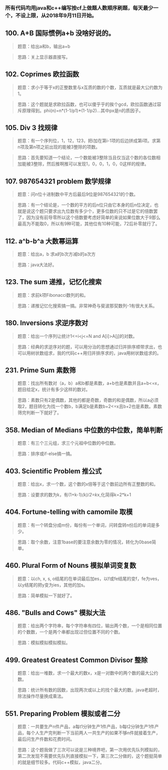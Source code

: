 ### 所有代码均用java和c++编写按cf上做题人数顺序刷题，每天最少一个，不设上限，从2018年9月11日开始。

## 100. A+B 国际惯例a+b 没啥好说的。
>题意：给出a和b，输出a+b

>思路：关上显示器直接写。

## 102. Coprimes 欧拉函数
>题意：求小于等于x的正整数里与x互质的数的个数，互质就是最大公约数为1。

>思路：这个题就是求欧拉函数，也可以傻乎乎的挨个gcd，欧拉函数通过容斥原理得到。phi(n)=n*(1-1/p1)*(1-1/p2)...其中px是n的质因子。

## 105. Div 3 找规律
>题意：有一个序列位，1，12，123，把i加在第i-1项的后边拼成第i项。求第n项及第n项之前出现的能被3整除的项数。

>思路：首先要知道一个结论，一个数能被3整除当且仅当这个数的各位数相加能被3整除，然后推啊推可以发现1，0，0，1，0，0这样的规律。

## 107. 987654321 problem 数学规律
>题意：问n位十进制数中平方后最后9位是987654321的个数。

>思路：有一个结论是，一个数的平方的后n位只由它本身的后n位决定，也就是说这个题只要求出九位数有多少个，更多位数的只不过是它的倍数罢了，因为没有前导零所以这个倍数要考虑好简单的来说如果位数大于9那么最高为不能取0，所以有9种可能，其他位有10种可能，72后补零就行了。

## 112. a^b-b^a 大数幂运算
>题意：给出a，b 求a的b次方减b的a次方

>思路：java大法好。

## 123. The sum 递推，记忆化搜索
>题意：求前k项Fibonacci数列的和。

>思路：递推记忆化搜索搞一搞。非常神奇与斐波那契数列-1有很大关系。

## 180. Inversions 求逆序数对
>题意：给出一个序列让统计1<=i<j<=N and A[i]>A[j]的对数。

>思路：经典的求逆序对的题，可以用分治的思想通过归并排序顺带求出，也可以用树状数组求，我的代码c++用归并排序求的，java用树状数组求的。

## 231. Prime Sum 素数筛
>题意：找出所有数对（a，b）a和b都是素数，a+b也是素数并且a+b<=x，题目给定x，统计有多少这样的数对。

>思路：素数只有2是偶数，其他的都是奇数，奇数的和是偶数，所以a必须取2，题目转化为找一个数b，b满足b是素数b+2<=x且b+2也是素数。素数筛完判断一下就好了。

## 358. Median of Medians 中位数的中位数，简单判断
>题意：有三个三元组，求三个元祖中位数的中位数。

>思路：排序或if-else搞一搞。

## 403. Scientific Problem 推公式
>题意：给出x，求一个数，这个数的x倍等于这个数前边所有正整数的和。

>思路：设要求的数为k，有(1+k-1)*(k)/2=k*x,化简得k=2*k+1

## 404. Fortune-telling with camomile 取模
>题意：有一个转盘分成m份，每份有一个单词，问转盘转n份后的单词是多少。

>思路：取个余数，注意1base的要注意余数为零的情况，转化为0base简单。

## 460. Plural Form of Nouns 模拟单词变复数
>题意：以ch, x, s, o结尾的在单词最后加es，以f或fe结尾的变f，fe为ves，以y结尾的把y变为ies，其他的加s。

>思路：简单模拟一下就好了。

## 486. "Bulls and Cows" 模拟大法
>题意：给出两个字符串，每个字符串有四位，输出两个数，一个是相同位置的个数数，一个是两个串都出现过但位置不同的个数。

>思路：模拟模拟模拟模拟。

## 499. Greatest Greatest Common Divisor 整除
>题意：给出一堆数，求一个最大的数x，x是一对数中的两个数的最大公约数。

>思路：统计所有数的因数，出现两次或以上的找个最大的数。java老超时，除法操作尽量换成乘法。

## 551. Preparing Problem 模拟或者二分
>题意：一共要生产n件产品，a每t1分钟生产1件产品，b每t2分钟生产1件产品，每个人生产完判断一下当前两人一共生产的如果不够n件就接着生产，最后问生产件数和花费时间。

>思路：这个题我做了三次可以说是三种境界吧，第一次用优先队列模拟的，第二次发现不需要优先队列直接模拟一下，第三次二分做的，这个题挺简单的就是细节较多。代码c++模拟，java二分。
